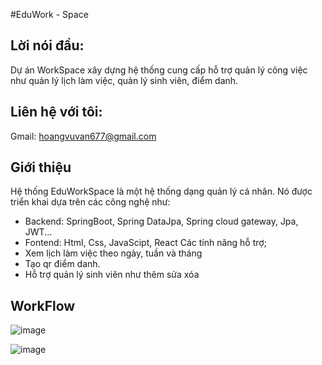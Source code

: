 #EduWork - Space

## Lời nói đầu:
Dự án WorkSpace xây dựng hệ thống cung cấp hỗ trợ quản lý công việc như quản lý lịch làm việc, quản lý sinh viên, điểm danh.
## Liên hệ với tôi: 
Gmail: hoangvuvan677@gmail.com
## Giới thiệu
Hệ thống EduWorkSpace là một hệ thống dạng quản lý cá nhân. Nó được triển khai dựa trên các công nghệ như:
  - Backend: SpringBoot, Spring DataJpa, Spring cloud gateway, Jpa, JWT...
  - Fontend: Html, Css, JavaScipt, React
Các tính năng hỗ trợ;
  - Xem lịch làm việc theo ngày, tuần và tháng
  - Tạo qr điểm danh.
  - Hỗ trợ quản lý sinh viên như thêm sửa xóa

## WorkFlow
![image](https://github.com/hoangvuvan0611/Edu-Workspace/assets/113603055/7da2135a-8459-4d0a-ae77-b05eb5db234d)


![image](https://github.com/hoangvuvan0611/Edu-Workspace/assets/113603055/bd7db057-44a1-47de-83f7-1b24093a600c)
